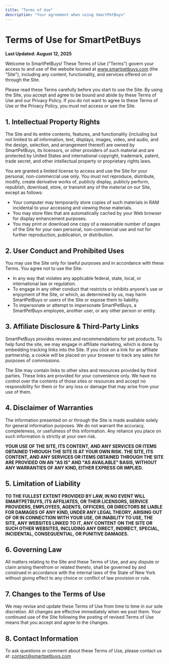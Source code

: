 ```yaml
---
title: "Terms of Use"
description: "Your agreement when using SmartPetBuys"
---
```


# Terms of Use for SmartPetBuys

**Last Updated: August 12, 2025**

Welcome to SmartPetBuys! These Terms of Use ("Terms") govern your access to and use of the website located at www.smartpetbuys.com (the "Site"), including any content, functionality, and services offered on or through the Site.

Please read these Terms carefully before you start to use the Site. By using the Site, you accept and agree to be bound and abide by these Terms of Use and our Privacy Policy. If you do not want to agree to these Terms of Use or the Privacy Policy, you must not access or use the Site.

## 1. Intellectual Property Rights

The Site and its entire contents, features, and functionality (including but not limited to all information, text, displays, images, video, and audio, and the design, selection, and arrangement thereof) are owned by SmartPetBuys, its licensors, or other providers of such material and are protected by United States and international copyright, trademark, patent, trade secret, and other intellectual property or proprietary rights laws.

You are granted a limited license to access and use the Site for your personal, non-commercial use only. You must not reproduce, distribute, modify, create derivative works of, publicly display, publicly perform, republish, download, store, or transmit any of the material on our Site, except as follows:

- Your computer may temporarily store copies of such materials in RAM incidental to your accessing and viewing those materials.
- You may store files that are automatically cached by your Web browser for display enhancement purposes.
- You may print or download one copy of a reasonable number of pages of the Site for your own personal, non-commercial use and not for further reproduction, publication, or distribution.

## 2. User Conduct and Prohibited Uses

You may use the Site only for lawful purposes and in accordance with these Terms. You agree not to use the Site:

- In any way that violates any applicable federal, state, local, or international law or regulation.
- To engage in any other conduct that restricts or inhibits anyone's use or enjoyment of the Site, or which, as determined by us, may harm SmartPetBuys or users of the Site or expose them to liability.
- To impersonate or attempt to impersonate SmartPetBuys, a SmartPetBuys employee, another user, or any other person or entity.

## 3. Affiliate Disclosure & Third-Party Links

SmartPetBuys provides reviews and recommendations for pet products. To help fund the site, we may engage in affiliate marketing, which is done by embedding tracking links into the Site. If you click on a link for an affiliate partnership, a cookie will be placed on your browser to track any sales for purposes of commissions.

The Site may contain links to other sites and resources provided by third parties. These links are provided for your convenience only. We have no control over the contents of those sites or resources and accept no responsibility for them or for any loss or damage that may arise from your use of them.

## 4. Disclaimer of Warranties

The information presented on or through the Site is made available solely for general information purposes. We do not warrant the accuracy, completeness, or usefulness of this information. Any reliance you place on such information is strictly at your own risk.

**YOUR USE OF THE SITE, ITS CONTENT, AND ANY SERVICES OR ITEMS OBTAINED THROUGH THE SITE IS AT YOUR OWN RISK. THE SITE, ITS CONTENT, AND ANY SERVICES OR ITEMS OBTAINED THROUGH THE SITE ARE PROVIDED ON AN "AS IS" AND "AS AVAILABLE" BASIS, WITHOUT ANY WARRANTIES OF ANY KIND, EITHER EXPRESS OR IMPLIED.**

## 5. Limitation of Liability

**TO THE FULLEST EXTENT PROVIDED BY LAW, IN NO EVENT WILL SMARTPETBUYS, ITS AFFILIATES, OR THEIR LICENSORS, SERVICE PROVIDERS, EMPLOYEES, AGENTS, OFFICERS, OR DIRECTORS BE LIABLE FOR DAMAGES OF ANY KIND, UNDER ANY LEGAL THEORY, ARISING OUT OF OR IN CONNECTION WITH YOUR USE, OR INABILITY TO USE, THE SITE, ANY WEBSITES LINKED TO IT, ANY CONTENT ON THE SITE OR SUCH OTHER WEBSITES, INCLUDING ANY DIRECT, INDIRECT, SPECIAL, INCIDENTAL, CONSEQUENTIAL, OR PUNITIVE DAMAGES.**

## 6. Governing Law

All matters relating to the Site and these Terms of Use, and any dispute or claim arising therefrom or related thereto, shall be governed by and construed in accordance with the internal laws of the State of New York without giving effect to any choice or conflict of law provision or rule.

## 7. Changes to the Terms of Use

We may revise and update these Terms of Use from time to time in our sole discretion. All changes are effective immediately when we post them. Your continued use of the Site following the posting of revised Terms of Use means that you accept and agree to the changes.

## 8. Contact Information

To ask questions or comment about these Terms of Use, please contact us at: contact@smartpetbuys.com
